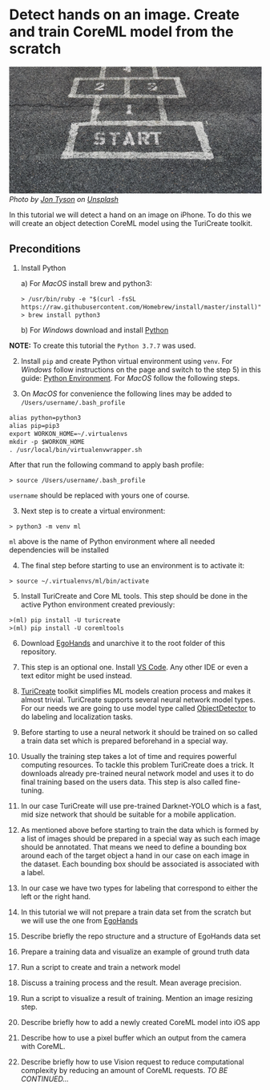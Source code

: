 # Detect hands on an image. Create and train CoreML model from the scratch

![Head Image](/images/headImage.jpg)*<span>Photo by <a href="https://unsplash.com/@jontyson?utm_source=unsplash&amp;utm_medium=referral&amp;utm_content=creditCopyText">Jon Tyson</a> on <a href="https://unsplash.com/s/photos/hopscotch?utm_source=unsplash&amp;utm_medium=referral&amp;utm_content=creditCopyText">Unsplash</a></span>*

In this tutorial we will detect a hand on an image on iPhone. To do this we will create an object detection CoreML model using the TuriCreate toolkit.

## Preconditions

1) Install Python
    
    a) For *MacOS* install brew and python3:
    ```console
    > /usr/bin/ruby -e "$(curl -fsSL https://raw.githubusercontent.com/Homebrew/install/master/install)"
    > brew install python3
    ```
    b) For *Windows* download and install [Python](https://www.python.org/downloads/windows/)

**NOTE:** To create this tutorial the `Python 3.7.7` was used.

2) Install `pip` and create Python virtual environment using `venv`. For *Windows* follow instructions on the page and switch to the step 5) in this guide: [Python Environment](https://packaging.python.org/guides/installing-using-pip-and-virtual-environments/). For *MacOS* follow the following steps.

3) On *MacOS* for convenience the following lines may be added to `/Users/username/.bash_profile`
```console
alias python=python3
alias pip=pip3
export WORKON_HOME=~/.virtualenvs
mkdir -p $WORKON_HOME
. /usr/local/bin/virtualenvwrapper.sh
```

After that run the following command to apply bash profile: 
```console
> source /Users/username/.bash_profile
```

`username` should be replaced with yours one of course.

3) Next step is to create a virtual environment:

```console
> python3 -m venv ml
```

`ml` above is the name of Python environment where all needed dependencies will be installed

4) The final step before starting to use an environment is to activate it:

```console
> source ~/.virtualenvs/ml/bin/activate
```

5) Install TuriCreate and Core ML tools. This step should be done in the active Python environment created previously:
```console
>(ml) pip install -U turicreate
>(ml) pip install -U coremltools
```

6) Download [EgoHands](http://vision.soic.indiana.edu/projects/egohands/) and unarchive it to the root folder of this repository.

7) This step is an optional one. Install [VS Code](https://code.visualstudio.com/). Any other IDE or even a text editor might be used instead.

1) [TuriCreate](https://github.com/apple/turicreate) toolkit simplifies ML models creation process and makes it almost trivial. TuriCreate supports several neural network model types. For our needs we are going to use model type called [ObjectDetector](https://apple.github.io/turicreate/docs/userguide/object_detection/) to do labeling and localization tasks.
2) Before starting to use a neural network it should be trained on so called a train data set which is prepared beforehand in a special way.
3) Usually the training step takes a lot of time and requires powerful computing resources. To tackle this problem TuriCreate does a trick. It downloads already pre-trained neural network model and uses it to do final training based on the users data. This step is also called fine-tuning.
4) In our case TuriCreate will use pre-trained Darknet-YOLO which is a fast, mid size network that should be suitable for a mobile application.
5) As mentioned above before starting to train the data which is formed by a list of images should be prepared in a special way as such each image should be annotated. That means we need to define a bounding box around each of the target object a hand in our case on each image in the dataset. Each bounding box should be associated is associated with a label.
6) In our case we have two types for labeling that correspond to either the left or the right hand.
7) In this tutorial we will not prepare a train data set from the scratch but we will use the one from [EgoHands](http://vision.soic.indiana.edu/projects/egohands/)
8) Describe briefly the repo structure and a structure of EgoHands data set
9) Prepare a training data and visualize an example of ground truth data
10) Run a script to create and train a network model
11) Discuss a training process and the result. Mean average precision.
12) Run a script to visualize a result of training. Mention an image resizing step.
13) Describe briefly how to add a newly created CoreML model into iOS app
14) Describe how to use a pixel buffer which an output from the camera with CoreML.
15) Describe briefly how to use Vision request to reduce computational complexity by reducing an amount of CoreML requests.
*TO BE CONTINUED...*